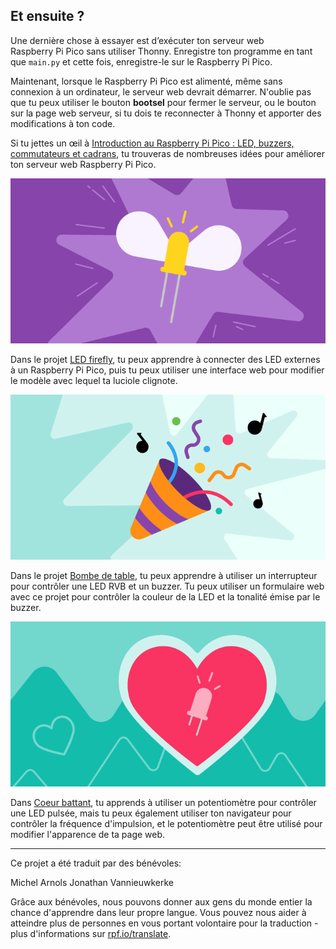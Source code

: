 ## Et ensuite ?

Une dernière chose à essayer est d’exécuter ton serveur web Raspberry Pi Pico sans utiliser Thonny. Enregistre ton programme en tant que `main.py` et cette fois, enregistre-le sur le Raspberry Pi Pico.

Maintenant, lorsque le Raspberry Pi Pico est alimenté, même sans connexion à un ordinateur, le serveur web devrait démarrer. N'oublie pas que tu peux utiliser le bouton **bootsel** pour fermer le serveur, ou le bouton sur la page web serveur, si tu dois te reconnecter à Thonny et apporter des modifications à ton code.

Si tu jettes un œil à [Introduction au Raspberry Pi Pico : LED, buzzers, commutateurs et cadrans](https://projects.raspberrypi.org/fr-FR/pathways/pico-intro), tu trouveras de nombreuses idées pour améliorer ton serveur web Raspberry Pi Pico.

![Image de bannière du projet Firefly.](images/fire_fly.png)

Dans le projet [LED firefly](https://projects.raspberrypi.org/fr-FR/projects/led-firefly), tu peux apprendre à connecter des LED externes à un Raspberry Pi Pico, puis tu peux utiliser une interface web pour modifier le modèle avec lequel ta luciole clignote.

![Image de bannière du projet Bombe de table.](images/party-popper.png)

Dans le projet [Bombe de table](https://projects.raspberrypi.org/fr-FR/projects/party-popper), tu peux apprendre à utiliser un interrupteur pour contrôler une LED RVB et un buzzer. Tu peux utiliser un formulaire web avec ce projet pour contrôler la couleur de la LED et la tonalité émise par le buzzer.

![Image de bannière du projet Cœur battant.](images/beating-heart.png)

Dans [Coeur battant](https://projects.raspberrypi.org/fr-FR/projects/beating-heart), tu apprends à utiliser un potentiomètre pour contrôler une LED pulsée, mais tu peux également utiliser ton navigateur pour contrôler la fréquence d'impulsion, et le potentiomètre peut être utilisé pour modifier l'apparence de ta page web.

***

Ce projet a été traduit par des bénévoles:

Michel Arnols
Jonathan Vannieuwkerke

Grâce aux bénévoles, nous pouvons donner aux gens du monde entier la chance d'apprendre dans leur propre langue. Vous pouvez nous aider à atteindre plus de personnes en vous portant volontaire pour la traduction - plus d'informations sur [rpf.io/translate](https://rpf.io/translate).
